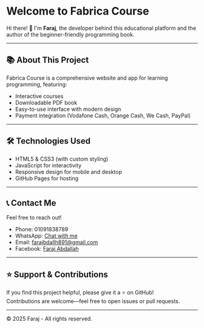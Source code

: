 # Welcome to Fabrica Course

Hi there! 👋 I'm **Faraj**, the developer behind this educational platform and the author of the beginner-friendly programming book.

---

## 📚 About This Project

Fabrica Course is a comprehensive website and app for learning programming, featuring:
- Interactive courses
- Downloadable PDF book
- Easy-to-use interface with modern design
- Payment integration (Vodafone Cash, Orange Cash, We Cash, PayPal)

---

## 🛠️ Technologies Used

- HTML5 & CSS3 (with custom styling)
- JavaScript for interactivity
- Responsive design for mobile and desktop
- GitHub Pages for hosting

---

## 📞 Contact Me

Feel free to reach out!

- Phone: 01091838789  
- WhatsApp: [Chat with me](https://wa.me/201091838789)  
- Email: farajbdallh891@gmail.com  
- Facebook: [Faraj Abdallah](https://facebook.com/farajabdallah)

---

## ⭐ Support & Contributions

If you find this project helpful, please give it a ⭐ on GitHub!  
Contributions are welcome—feel free to open issues or pull requests.

---

© 2025 Faraj - All rights reserved.
